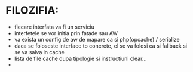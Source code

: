 # FILOZIFIA:

- fiecare interfata va fi un serviciu
- interfetele se vor initia prin fatade sau AW
- va exista un config de aw de mapare ca si php(opcache) / serialize
- daca se foloseste interface to concrete, el se va folosi ca si fallback si se va salva in cache
- lista de file cache dupa tipologie si instructiuni clear...
- 